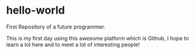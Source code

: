 # hello-world
First Repository of a future programmer.

This is my first day using this awesome platform which is Github, I hope to learn a lot here and to meet a lot of interesting people!
